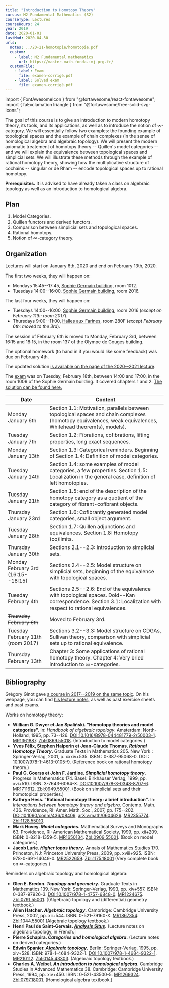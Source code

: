 ```yaml
---
title: "Introduction to Homotopy Theory"
cursus: M2 Fundamental Mathematics (S2)
courseType: Lectures
courseHours: 24
year: 2019
date: 2020-01-01
lastMod: 2020-04-30
urls:
  notes: ../20-21-homotopie/homotopie.pdf
  custom:
    - label: M2 Fundamental mathematics
      url: https://master-math-fonda.imj-prg.fr/
  customFile:
    - label: Exam
      file: examen-corrigé.pdf
    - label: Solved exam
      file: examen-corrigé.pdf
---
```


import { FontAwesomeIcon } from "@fortawesome/react-fontawesome";
import { faExclamationTriangle } from "@fortawesome/free-solid-svg-icons";

The goal of this course is to give an introduction to modern homotopy theory, its tools, and its applications, as well as to introduce the notion of $\infty$-category. We will essentially follow two examples: the founding example of topological spaces and the example of chain complexes (in the sense of homological algebra and algebraic topology). We will present the modern axiomatic treatement of homotopy theory -- Quillen's model categories -- and we will explain the equivalence between topological spaces and simplicial sets. We will illustrate these methods through the example of rational homotopy theory, showing how the multiplicative structure of cochains -- singular or de Rham -- encode topological spaces up to rational homotopy.

**Prerequisites.** It is advised to have already taken a class on algebraic topology as well as an introduction to homological algebra.

## Plan

1. Model Categories.
2. Quillen functors and derived functors.
3. Comparison between simplicial sets and topological spaces.
4. Rational homotopy.
5. Notion of $\infty$-category theory.

## Organization

Lectures will start on January 6th, 2020 and end on February 13th, 2020.

The first two weeks, they will happen on:

- Mondays 15:45--17:45, [Sophie Germain building](https://www.math.univ-paris-diderot.fr/ufr/acces), room 1012.
- Tuesdays 14:00--16:00, [Sophie Germain building](https://www.math.univ-paris-diderot.fr/ufr/acces), room 2016.

The last four weeks, they will happen on:

- Tuesdays 14:00--16:00, [Sophie Germain building](https://www.math.univ-paris-diderot.fr/ufr/acces), room 2016 (_except on February 11th: room 2017_).
- Thursdays 9:00--11:00, [Halles aux Farines](./HAF.pdf), room 280F (_except February 6th: moved to the 3rd_).

The session of February 6th is moved to Monday, February 3rd, between 16:15 and 18:15, in the room 137 of the Olympe de Gouges building.

The optional homework (to hand in if you would like some feedback) was due on February 4th.

The updated solution [is available on the page of the 2020--2021 lecture](/class/20-21-homotopie).

The [exam](/examen.pdf) was on Tuesday, February 18th, between 14:00 and 17:00, in the room 1009 of the Sophie Germain building.
It covered chapters 1 and 2.
[The solution can be found here.](/examen-corrigé.pdf)

| Date | Content |
|------|---------|
| Monday January 6th | Section 1.1: Motivation, parallels between topological spaces and chain complexes (homotopy equivalences, weak equivalences, Whitehead theorem(s), models). |
| Tuesday January 7th | Section 1.2: Fibrations, cofibrations, lifting properties, long exact sequences. |
| Monday January 13th | Section 1.3: Categorical reminders. Beginning of Section 1.4: Definition of model categories. |
| Tuesday January 14th | Section 1.4: some examples of model categories, a few properties. Section 1.5: Localization in the general case, definition of left homotopies. |
| Tuesday January 21th | Section 1.5: end of the description of the homotopy category as a quotient of the category of fibrant-cofibrant objects. |
| Thursday January 23rd | Section 1.6: Cofibrantly generated model categories, small object argument. |
| Tuesday January 28th | Section 1.7: Quillen adjunctions and equivalences. Section 1.8: Homotopy (co)limits. |
| Thursday January 30th | Sections 2.1--2.3: Introduction to simplicial sets. |
| Monday February 3rd (<FontAwesomeIcon icon={faExclamationTriangle} className="mr-1" title="Warning!" />16:15--18:15) | Sections 2.4--2.5: Model structure on simplicial sets, beginning of the equivalence with topological spaces. |
| Tuesday February 4th | Sections 2.5--2.6: End of the equivalence with topological spaces. Dold--Kan correspondence. Section 3.1: Localization with respect to rational equivalences. |
| ~~Thursday February 6th~~ | Moved to February 3rd. |
| Tuesday February 11th (<FontAwesomeIcon icon={faExclamationTriangle} className="mr-1" title="Warning!" />room 2017) | Sections 3.2--3.3: Model structure on CDGAs, Sullivan theory, comparison with simplicial sets up to rational equivalence. |
| Thursday February 13th | Chapter 3: Some applications of rational homotopy theory. Chapter 4: Very bried introduction to $\infty$-categories. |

## Bibliography

Grégory Ginot gave [a course in 2017--2019 on the same topic](https://www.math.univ-paris13.fr/~ginot/Homotopie).
On his webpage, you can find [his lecture notes](https://www.math.univ-paris13.fr/%7Eginot/Homotopie/Ginot-homotopie2019.pdf), as well as past exercise sheets and past exams.

Works on homotopy theory:

- **William G. Dwyer et Jan Spaliński. "Homotopy theories and model categories".** In: _Handbook of algebraic topology_. Amsterdam: North-Holland, 1995, pp. 73--126. [DOI:10.1016/B978-044481779-2/50003-1](https://dx.doi.org/10.1016/B978-044481779-2/50003-1). [MR1361887](https://www.ams.org/mathscinet-getitem?mr=1361887). [Zbl:0869.55018](https://zbmath.org/?q=an%3A0869.55018). (Introduction to model categories.)
- **Yves Félix, Stephen Halperin et Jean-Claude Thomas. _Rational Homotopy Theory_.** Graduate Texts in Mathematics 205. New York : Springer-Verlag, 2001, p. xxxiv+535. ISBN : 0-387-95068-0. DOI : [10.1007/978-1-4613-0105-9](https://doi.org/10.1007/978-1-4613-0105-9). (Reference book on rational homotopy theory.)
- **Paul G. Goerss et John F. Jardine. _Simplicial homotopy theory_.** Progress in Mathematics 174. Basel: Birkhäuser Verlag, 1999, pp. xvi+510. ISBN: 3-7643-6064-X. [DOI:10.1007/978-3-0348-8707-6](https://doi.org/10.1007/978-3-0348-8707-6). [MR1711612](https://www.ams.org/mathscinet-getitem?mr=1711612). [Zbl:0949.55001](https://zbmath.org/?q=an%3A0949.55001). (Book on simplicial sets and their homotopical properties.)
- **Kathryn Hess. "Rational homotopy theory: a brief introduction".** In: _Interactions between homotopy theory and algebra_. Contemp. Math. 436. Providence, RI: Amer. Math. Soc., 2007, pp. 175--202. [DOI:10.1090/conm/436/08409](https://dx.doi.org/10.1090/conm/436/08409). [arXiv:math/0604626](https://arxiv.org/abs/math/0604626). [MR2355774](https://www.ams.org/mathscinet-getitem?mr=2355774). [Zbl:1128.55010](https://zbmath.org/?q=an%3A1128.55010).
- **Mark Hovey. _Model categories_.** Mathematical Surveys and Monographs 63. Providence, RI: American Mathematical Society, 1999, pp. xii+209. ISBN: 0-8218-1359-5. [MR1650134](https://www.ams.org/mathscinet-getitem?mr=1650134). [Zbl:0909.55001](https://zbmath.org/?q=an%3A0909.55001). (Book on model categories.)
- **Jacob Lurie. _Higher topos theory_.** Annals of Mathematics Studies 170. Princeton, NJ: Princeton University Press, 2009, pp. xviii+925. ISBN: 978-0-691-14049-0. [MR2522659](https://www.ams.org/mathscinet-getitem?mr=2522659). [Zbl:1175.18001](https://zbmath.org/?q=an%3A1175.18001) (Very complete book on $\infty$-categories.)

Reminders on algebraic topology and homological algebra:

- **Glen E. Bredon. _Topology and geometry_.** Graduate Texts in Mathematics 139. New York: Springer-Verlag, 1993, pp. xiv+557. ISBN: 0-387-97926-3. [DOI:10.1007/978-1-4757-6848-0](https://dx.doi.org/10.1007/978-1-4757-6848-0). [MR1224675](https://www.ams.org/mathscinet-getitem?mr=1224675). [Zbl:0791.55001](https://zbmath.org/?q=an%3A0791.55001). ((Algebraic) topology and (differential) geometry textbook.)
- **Allen Hatcher. _Algebraic topology_.** Cambridge: Cambridge University Press, 2002, pp. xii+544. ISBN: 0-521-79160-X. [MR1867354](https://www.ams.org/mathscinet-getitem?mr=1867354). [Zbl:1044.55001](https://zbmath.org/?q=an%3A1044.55001) (Algebraic topology textbook.)
- **Henri Paul de Saint-Gervais. _[Analysis Situs](http://analysis-situs.math.cnrs.fr)_.** (Lecture notes on algebraic topology, in French.]
- **Pierre Schapira. _Categories and homological algebra_.** (Lecture notes on derived categories.)
- **Edwin Spanier. _Algebraic topology_.** Berlin: Springer-Verlag, 1995, pp. xiv+528. ISBN: 978-1-4684-9322-1. [DOI:10.1007/978-1-4684-9322-1](https://dx.doi.org/10.1007/978-1-4684-9322-1). [MR210112](https://mathscinet.ams.org/mathscinet-getitem?mr=210112). [Zbl:0145.43303](https://zbmath.org/?q=an%3A0145.43303). (Algebraic topology textbook.)
- **Charles A. Weibel. _An Introduction to homological algebra_.** Cambridge Studies in Advanced Mathematics 38. Cambridge: Cambridge University Press, 1994, pp. xiv+450. ISBN: 0-521-43500-5. [MR1269324](https://www.ams.org/mathscinet-getitem?mr=1269324). [Zbl:0797.18001](https://zbmath.org/?q=an%3A0797.18001). (Homological algebra textbook.)
